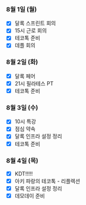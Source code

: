 ### 8월 1일 (월)
- [x] 달록 스프린트 회의
- [x] 15시 근로 회의
- [x] 테코톡 준비
- [x] 데플 회의

### 8월 2일 (화)
- [x] 달록 페어
- [x] 21시 필라테스 PT
- [x] 테코톡 준비

### 8월 3일 (수)
- [x] 10시 특강
- [x] 점심 약속
- [x] 달록 인프라 설정 정리
- [x] 테코톡 준비

### 8월 4일 (목)
- [x] KDT!!!!!
- [x] 아키 파랑의 테코톡 - 리플렉션
- [x] 달록 인프라 설정 정리
- [x] 데모데이 준비
